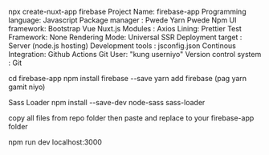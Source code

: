 npx create-nuxt-app firebase
Project Name: firebase-app
Programming language: Javascript
Package manager : Pwede Yarn Pwede Npm
UI framework: Bootstrap Vue
Nuxt.js Modules : Axios
Lining: Prettier
Test Framework: None
Rendering Mode: Universal SSR
Deployment target : Server (node.js hosting)
Development tools : jsconfig.json
Continous Integration: Github Actions
Git User: "kung userniyo"
Version control system : Git

cd firebase-app
npm install firebase --save
yarn add firebase (pag yarn gamit niyo)

Sass Loader
npm install --save-dev node-sass sass-loader

copy all files from repo folder then paste and replace to your firebase-app folder

npm run dev
localhost:3000


